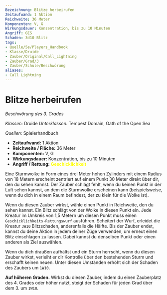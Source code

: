 ```yaml
---
Bezeichnung: Blitze herbeirufen
Zeitaufwand: 1 Aktion
Reichweite: 36 Meter
Komponenten: V, G
Wirkungsdauer: Konzentration, bis zu 10 Minuten
Angriff: GES
Schaden: 3d10 Blitz
tags:
- Quelle/5e/Players_Handbook
- Klasse/Druide
- Zauber/Original/Call_Lightning
- Zauber/Grad/3
- Zauber/Schule/Beschwörung
aliases:
- Call Lightning
---
```

# Blitze herbeirufen
_Beschwörung des 3. Grades_

_Klassen:_ Druide
_Unterklassen:_  Tempest Domain, Oath of the Open Sea

_Quellen:_ Spielerhandbuch

- **Zeitaufwand:** 1 Aktion
- **Reichweite / Fläche:** 36 Meter
- **Komponenten:** V, G
- **Wirkungsdauer:** Konzentration, bis zu 10 Minuten
- **Angriff / Rettung:** <font color="yellow">**Geschicklichkeit**</font>

Eine Sturmwolke in Form eines drei Meter hohen Zylinders mit einem Radius von 18 Metern erscheint zentriert auf einem Punkt 30 Meter direkt über dir, den du sehen kannst. Der Zauber schlägt fehlt, wenn du keinen Punkt in der Luft sehen kannst, an dem die Sturmwolke erscheinen kann (beispielsweise, wenn du dich in einem Raum befindest, der zu klein für die Wolke ist).

Wenn du diesen Zauber wirkst, wähle einen Punkt in Reichweite, den du sehen kannst. Ein Blitz schlägt von der Wolke in diesen Punkt ein. Jede Kreatur im Umkreis von 1,5 Metern um diesen Punkt muss einen `Geschicklichkeits-Rettungswurf` ausführen. Scheitert der Wurf, erleidet die Kreatur `3W10` Blitzschaden, anderenfalls die Hälfte. Bis der Zauber endet, kannst du deine Aktion in jedem deiner Züge verwenden, um erneut einen Blitz einschlagen zu lassen. Dabei kannst du denselben Punkt oder einen anderen als Ziel auswählen.

Wenn du dich draußen aufhältst und ein Sturm herrscht, wenn du diesen Zauber wirkst, verleiht er dir Kontrolle über den bestehenden Sturm und erschafft keinen neuen. Unter diesen Umständen erhöht sich der Schaden des Zaubers um `1W10`.

**Auf höheren Graden.** Wirkst du diesen Zauber, indem du einen Zauberplatz des 4. Grades oder höher nutzt, steigt der Schaden für jeden Grad über dem 3. um `1W10`.